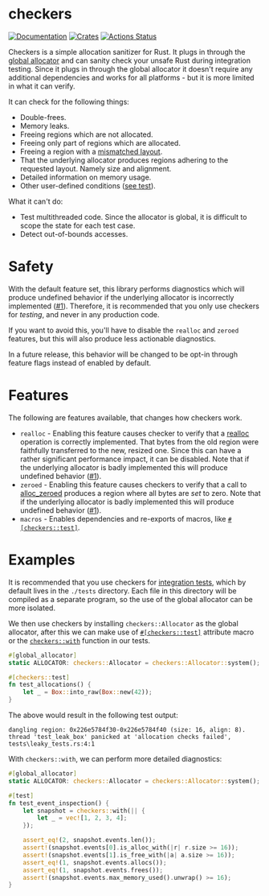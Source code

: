 # checkers

[![Documentation](https://docs.rs/checkers/badge.svg)](https://docs.rs/checkers)
[![Crates](https://img.shields.io/crates/v/checkers.svg)](https://crates.io/crates/checkers)
[![Actions Status](https://github.com/udoprog/checkers/workflows/Rust/badge.svg)](https://github.com/udoprog/checkers/actions)

Checkers is a simple allocation sanitizer for Rust. It plugs in through the
[global allocator] and can sanity check your unsafe Rust during integration
testing. Since it plugs in through the global allocator it doesn't require any
additional dependencies and works for all platforms - but it is more limited in
what it can verify.

[global allocator]: https://doc.rust-lang.org/std/alloc/trait.GlobalAlloc.html

It can check for the following things:
* Double-frees.
* Memory leaks.
* Freeing regions which are not allocated.
* Freeing only part of regions which are allocated.
* Freeing a region with a [mismatched layout].
* That the underlying allocator produces regions adhering to the requested
  layout. Namely size and alignment.
* Detailed information on memory usage.
* Other user-defined conditions ([see test]).

What it can't do:
* Test multithreaded code. Since the allocator is global, it is difficult to
  scope the state for each test case.
* Detect out-of-bounds accesses.

[mismatched layout]: https://doc.rust-lang.org/std/alloc/trait.GlobalAlloc.html#safety
[see test]: tests/leaky_tests.rs

# Safety

With the default feature set, this library performs diagnostics which will
produce undefined behavior if the underlying allocator is incorrectly
implemented ([#1]). Therefore, it is recommended that you only use checkers for
_testing_, and never in any production code.

If you want to avoid this, you'll have to disable the `realloc` and `zeroed`
features, but this will also produce less actionable diagnostics.

In a future release, this behavior will be changed to be opt-in through feature
flags instead of enabled by default.

# Features

The following are features available, that changes how checkers work.

* `realloc` - Enabling this feature causes checker to verify
  that a [realloc] operation is correctly implemented. That bytes from the old
  region were faithfully transferred to the new, resized one.
  Since this can have a rather significant performance impact, it can be
  disabled.
  Note that if the underlying allocator is badly implemented this will produce
  undefined behavior ([#1]).
* `zeroed` - Enabling this feature causes checkers to verify that a call to
  [alloc_zeroed] produces a region where all bytes are _set_ to zero.
  Note that if the underlying allocator is badly implemented this will produce
  undefined behavior ([#1]).
* `macros` - Enables dependencies and re-exports of macros, like
  [`#[checkers::test]`](attr.test.html).

[realloc]: https://doc.rust-lang.org/nightly/core/alloc/trait.GlobalAlloc.html#method.realloc
[alloc_zeroed]: https://doc.rust-lang.org/nightly/core/alloc/trait.GlobalAlloc.html#method.alloc_zeroed
[#1]: https://github.com/udoprog/checkers/issues/1

# Examples

It is recommended that you use checkers for [integration tests], which by
default lives in the `./tests` directory. Each file in this directory will be
compiled as a separate program, so the use of the global allocator can be more
isolated.

[integration tests]: https://doc.rust-lang.org/book/ch11-03-test-organization.html#integration-tests

We then use checkers by installing `checkers::Allocator` as the global
allocator, after this we can make use of [`#[checkers::test]`](https://docs.rs/checkers/latest/checkers/attr.test.html) attribute macro or
the [`checkers::with`](https://docs.rs/checkers/latest/checkers/fn.with.html) function in our tests.

```rust
#[global_allocator]
static ALLOCATOR: checkers::Allocator = checkers::Allocator::system();

#[checkers::test]
fn test_allocations() {
    let _ = Box::into_raw(Box::new(42));
}
```

The above would result in the following test output:

```text
dangling region: 0x226e5784f30-0x226e5784f40 (size: 16, align: 8).
thread 'test_leak_box' panicked at 'allocation checks failed', tests\leaky_tests.rs:4:1
```

With `checkers::with`, we can perform more detailed diagnostics:

```rust
#[global_allocator]
static ALLOCATOR: checkers::Allocator = checkers::Allocator::system();

#[test]
fn test_event_inspection() {
    let snapshot = checkers::with(|| {
        let _ = vec![1, 2, 3, 4];
    });

    assert_eq!(2, snapshot.events.len());
    assert!(snapshot.events[0].is_alloc_with(|r| r.size >= 16));
    assert!(snapshot.events[1].is_free_with(|a| a.size >= 16));
    assert_eq!(1, snapshot.events.allocs());
    assert_eq!(1, snapshot.events.frees());
    assert!(snapshot.events.max_memory_used().unwrap() >= 16);
}
```

